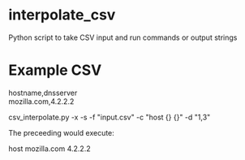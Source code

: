 # interpolate_csv
Python script to take CSV input and run commands or output strings

# Example CSV

hostname,dnsserver  
mozilla.com,4.2.2.2  

csv_interpolate.py -x -s -f "input.csv" -c "host {} {}" -d "1,3"

The preceeding would execute:

host mozilla.com 4.2.2.2
